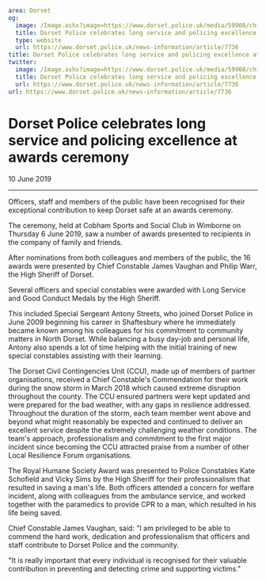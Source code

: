 ```yaml
area: Dorset
og:
  image: /Image.ashx?image=https://www.dorset.police.uk/media/59908/chief-constable-james-vaughan-and-pc-kate-schofield.jpg&amp;amp;width=150
  title: Dorset Police celebrates long service and policing excellence at awards ceremony
  type: website
  url: https://www.dorset.police.uk/news-information/article/7736
title: Dorset Police celebrates long service and policing excellence at awards ceremony |
twitter:
  image: /Image.ashx?image=https://www.dorset.police.uk/media/59908/chief-constable-james-vaughan-and-pc-kate-schofield.jpg&amp;amp;width=150
  title: Dorset Police celebrates long service and policing excellence at awards ceremony
  url: https://www.dorset.police.uk/news-information/article/7736
url: https://www.dorset.police.uk/news-information/article/7736
```

# Dorset Police celebrates long service and policing excellence at awards ceremony

10 June 2019

* * *

Officers, staff and members of the public have been recognised for their exceptional contribution to keep Dorset safe at an awards ceremony.

The ceremony, held at Cobham Sports and Social Club in Wimborne on Thursday 6 June 2019, saw a number of awards presented to recipients in the company of family and friends.

After nominations from both colleagues and members of the public, the 16 awards were presented by Chief Constable James Vaughan and Philip Warr, the High Sheriff of Dorset.

Several officers and special constables were awarded with Long Service and Good Conduct Medals by the High Sheriff.

This included Special Sergeant Antony Streets, who joined Dorset Police in June 2009 beginning his career in Shaftesbury where he immediately became known among his colleagues for his commitment to community matters in North Dorset. While balancing a busy day-job and personal life, Antony also spends a lot of time helping with the initial training of new special constables assisting with their learning.

The Dorset Civil Contingencies Unit (CCU), made up of members of partner organisations, received a Chief Constable's Commendation for their work during the snow storm in March 2018 which caused extreme disruption throughout the county. The CCU ensured partners were kept updated and were prepared for the bad weather, with any gaps in resilience addressed. Throughout the duration of the storm, each team member went above and beyond what might reasonably be expected and continued to deliver an excellent service despite the extremely challenging weather conditions. The team's approach, professionalism and commitment to the first major incident since becoming the CCU attracted praise from a number of other Local Resilience Forum organisations.

The Royal Humane Society Award was presented to Police Constables Kate Schofield and Vicky Sims by the High Sheriff for their professionalism that resulted in saving a man's life. Both officers attended a concern for welfare incident, along with colleagues from the ambulance service, and worked together with the paramedics to provide CPR to a man, which resulted in his life being saved.

Chief Constable James Vaughan, said: "I am privileged to be able to commend the hard work, dedication and professionalism that officers and staff contribute to Dorset Police and the community.

"It is really important that every individual is recognised for their valuable contribution in preventing and detecting crime and supporting victims."
